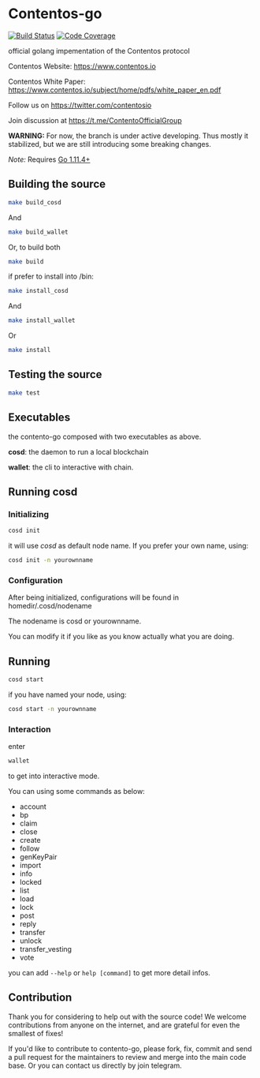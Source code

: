 
# Contentos-go

[![Build Status](https://travis-ci.com/coschain/contentos-go.svg?branch=master)](https://travis-ci.com/coschain/contentos-go)
[![Code Coverage](https://codecov.io/gh/coschain/contentos-go/branch/master/graph/badge.svg)](https://codecov.io/gh/coschain/contentos-go)

official golang impementation of the Contentos protocol

Contentos Website: https://www.contentos.io

Contentos White Paper: https://www.contentos.io/subject/home/pdfs/white_paper_en.pdf

Follow us on https://twitter.com/contentosio

Join discussion at https://t.me/ContentoOfficialGroup

**WARNING:** For now, the branch is under active developing. Thus mostly it stabilized, but we are still introducing some breaking changes.

**Note*:* Requires [Go 1.11.4+](https://golang.org/dl/)

## Building the source

```bash
make build_cosd
```

And

```bash
make build_wallet
```

Or, to build both

```bash
make build
```

if prefer to install into /bin:

```bash
make install_cosd
```

And

```bash
make install_wallet
```

Or

```bash
make install
```

## Testing the source

```bash
make test
```

## Executables

the contento-go composed with two executables as above.

**cosd**: the daemon to run a local blockchain

**wallet**: the cli to interactive with chain.

## Running cosd

### Initializing

```bash
cosd init
```

it will use *cosd* as default node name. If you prefer your own name, using:

```bash
cosd init -n yourownname
```

### Configuration

After being initialized, configurations will be found in homedir/.cosd/nodename

The nodename is cosd or yourownname.

You can modify it if you like as you know actually what you are doing.


## Running

```bash
cosd start
```

if you have named your node, using:

```bash
cosd start -n yourownname
```

### Interaction

enter

```bash
wallet
```

to get into interactive mode.

You can using some commands as below:

* account
* bp
* claim
* close
* create
* follow
* genKeyPair
* import
* info
* locked
* list
* load
* lock
* post
* reply
* transfer
* unlock
* transfer_vesting
* vote

you can add `--help` or `help [command]` to get more detail infos.

## Contribution

Thank you for considering to help out with the source code! We welcome contributions from anyone on the internet, and are grateful for even the smallest of fixes!

If you'd like to contribute to contento-go, please fork, fix, commit and send a pull request for the maintainers to review and merge into the main code base. Or you can contact us directly by join telegram.
